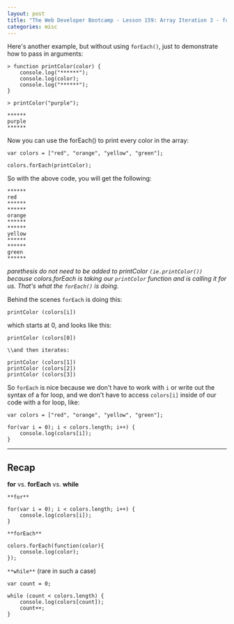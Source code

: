 ```yaml
---
layout: post
title: "The Web Developer Bootcamp - Lesson 159: Array Iteration 3 - forEach continued"
categories: misc
---
```


Here's another example, but without using `forEach()`, just to demonstrate how to pass in arguments:
```
> function printColor(color) {
    console.log("******");
    console.log(color);
    console.log("******");
}

> printColor("purple");

******
purple
******
```

Now you can use the forEach() to print every color in the array:
```
var colors = ["red", "orange", "yellow", "green"];

colors.forEach(printColor);
```
So with the above code, you will get the following:
```
******
red
******
******
orange
******
******
yellow
******
******
green
******
```
*parethesis do not need to be added to printColor `(ie.printColor())` because colors.forEach is taking our `printColor` function
and is calling it for us. That's what the `forEach()` is doing.*

Behind the scenes `forEach` is doing this:
```
printColor (colors[i])
```
which starts at 0, and looks like this:
```
printColor (colors[0])

\\and then iterates:

printColor (colors[1])
printColor (colors[2])
printColor (colors[3])
```

So `forEach` is nice because we don't have to work with `i` or write out the syntax of a for loop,
and we don't have to access `colors[i]` inside of our code with a for loop, like:
```
var colors = ["red", "orange", "yellow", "green"];

for(var i = 0); i < colors.length; i++) {
    console.log(colors[i]);
}
```

---

## Recap

**for** vs. **forEach** vs. **while**

`**for**`
```
for(var i = 0); i < colors.length; i++) {
    console.log(colors[i]);
}
```

`**forEach**`
```
colors.forEach(function(color){
    console.log(color);
});
```

`**while**` (rare in such a case)
```
var count = 0;

while (count < colors.length) {
    console.log(colors[count]);
    count++;
}
```










